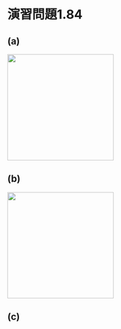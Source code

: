 # 演習問題1.84

## (a)

<img src="https://horie-t.github.io/DigitalDesignAndComputerArchitecture-Ans/images/ex1-84/NAND4.svg" width="240px" />

## (b)

<img src="https://horie-t.github.io/DigitalDesignAndComputerArchitecture-Ans/images/ex1-84/OAI.svg" width="240px" />

## (c)
